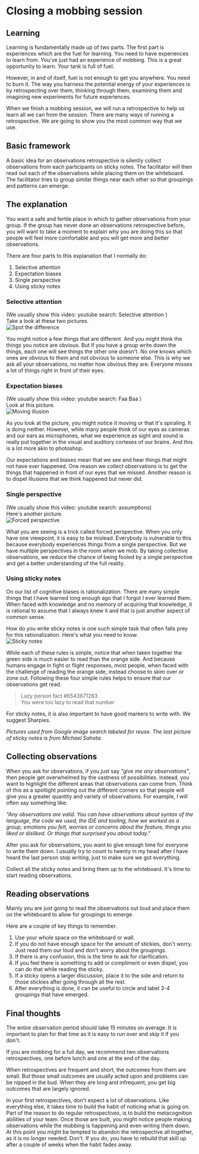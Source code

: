 # Closing a mobbing session

## Learning

Learning is fundamentally made up of two parts. The first part is experiences which are the fuel for learning. You need to have experiences to learn from. You've just had an experience of mobbing. This is a great opportunity to learn. Your tank is full of fuel.

However, in and of itself, fuel is not enough to get you anywhere. You need to burn it. The way you harness the potential energy of your experiences is by retrospecting over them, thinking through them, examining them and imagining new experiments for future experiences.

When we finish a mobbing session, we will run a retrospective to help us learn all we can from the session. There are many ways of running a retrospective. We are going to show you the most common way that we use.  

## Basic framework

A basic idea for an observations retrospective is silently collect observations from each participants on sticky notes. The facilitator will then read out each of the observations while placing them on the whiteboard. The facilitator tries to group similar things near each other so that groupings and patterns can emerge.

## The explanation

You want a safe and fertile place in which to gather observations from your group. If the group has never done an observations retrospective before, you will want to take a moment to explain why you are doing this so that people will feel more comfortable and you will get more and better observations.

There are four parts to this explanation that I normally do:

1. Selective attention
2. Expectation biases
3. Single perspective
4. Using sticky notes

### Selective attention

(We usually show this video: youtube search: Selective attention )  
Take a look at these two pictures.   
![Spot the difference](images/Spot_the_difference.png)

You might notice a few things that are different. And you might think the things you notice are obvious. But if you have a group write down the things, each one will see things the other one doesn't. No one knows which ones are obvious to them and not obvious to someone else. This is why we ask all your observations, no matter how obvious they are. Everyone misses a lot of things right in front of their eyes.

### Expectation biases

(We usually show this video: youtube search: Faa Baa )  
Look at this picture.   
![Moving illusion](images/Moving_illusion.png)

As you look at the picture, you might notice it moving or that it's spiraling. It is doing neither. However, while many people think of our eyes as cameras and our ears as microphones, what we experience as sight and sound is really put together in the visual and auditory cortexes of our brains. And this is a lot more akin to photoshop.

Our expectations and biases mean that we see and hear things that might not have ever happened. One reason we collect observations is to get the things that happened in front of our eyes that we missed. Another reason is to dispel illusions that we think happened but never did.

### Single perspective

(We usually show this video: youtube search: assumptions)  
Here's another picture.  
![Forced perspective](images/forced_perpective.jpg)

What you are seeing is a trick called forced perspective. When you only have one viewpoint, it is easy to be mislead. Everybody is vulnerable to this because everybody experiences things from a single perspective. But we have multiple perspectives in the room when we mob. By taking collective observations, we reduce the chance of being fooled by a single perspective and get a better understanding of the full reality.

### Using sticky notes

On our list of cognitive biases is rationalization. There are many simple things that I have learned long enough ago that I forgot I ever learned them. When faced with knowledge and no memory of acquiring that knowledge, it is rational to assume that I always knew it and that is just another aspect of common sense.

How do you write sticky notes is one such simple task that often falls prey for this rationalization. Here's what you need to know.   
![Sticky notes](images/4_rules_of_sticky_notes.png)

While each of these rules is simple, notice that when taken together the green side is much easier to read than the orange side. And because humans engage in fight or flight responses, most people, when faced with the challenge of reading the orange side, instead choose to skim over or zone out. Following these four simple rules helps to ensure that our observations get read.

> Lazy person fact #6543671283  
You were too lazy to read that number

For sticky notes, it is also important to have good markers to write with. We suggest Sharpies.

<i>Pictures used from Google image search labeled for reuse. The last picture of sticky notes is from Michael Sahota. </i>

## Collecting observations

When you ask for observations, if you just say <i>"give me any observations"</i>, then people get overwhelmed by the vastness of possibilities. Instead, you want to highlight the different areas that observations can come from. Think of this as a spotlight pointing out the different corners so that people will give you a greater quantity and variety of observations. For example, I will often say something like:  

 <i>"Any observations are valid. You can have observations about syntax of the language, the code we used, the IDE and tooling, how we worked as a group, emotions you felt, worries or concerns about the feature, things you liked or disliked. Or things that surprised you about today."</i>

After you ask for observations, you want to give enough time for everyone to write them down. I usually try to count to twenty in my head after I have heard the last person stop writing, just to make sure we got everything.

Collect all the sticky notes and bring them up to the whiteboard. It's time to start reading observations.

## Reading observations

Mainly you are just going to read the observations out loud and place them on the whiteboard to allow for groupings to emerge.

Here are a couple of key things to remember.
  1. Use your whole space on the whiteboard or wall.  
  2. If you do not have enough space for the amount of stickies, don't worry. Just read them our loud and don't worry about the groupings.
  3. If there is any confusion, this is the time to ask for clarification.
  4. If you feel there is something to add or compliment or even dispel, you can do that while reading the sticky.
  5. If a sticky opens a larger discussion, place it to the side and return to those stickies after going through all the rest.
  6. After everything is done, it can be useful to circle and label 3-4 groupings that have emerged.

## Final thoughts

The entire observation period should take 15 minutes on average. It is important to plan for that time as it is easy to run over and skip it if you don't.

If you are mobbing for a full day, we recommend two observations retrospectives, one before lunch and one at the end of the day.

When retrospectives are frequent and short, the outcomes from them are small. But those small outcomes are usually acted upon and problems can be nipped in the bud. When they are long and infrequent, you get big outcomes that are largely ignored.

In your first retrospectives, don't expect a lot of observations. Like everything else, it takes time to build the habit of noticing what is going on. Part of the reason to do regular retrospectives, is to build the metacognition abilities of your team. Once those are built, you might notice people making observations while the mobbing is happening and even writing them down. At this point you might be tempted to abandon the retrospective all together, as it is no longer needed. Don't. If you do, you have to rebuild that skill up after a couple of weeks when the habit fades away.
